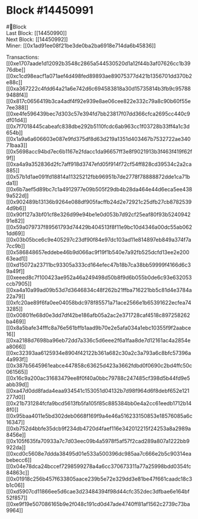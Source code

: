 
Block #14450991
===============
  
#🧊Block  
Last Block: [[14450990]]  
Next Block: [[14450992]]  
Miner: [[0x1ad91ee08f21be3de0ba2ba6918e714da6b45836]]  

 Transactions:  
[[0xe1707aade1d12092b3548c2865a544530520d1a12f44b3af07626cc1b3976dbe]]  
[[0xc1cd98eacf1a071aef4d498fed89893ae89075377d421b1356701dd370b2e88c]]  
[[0xa367222c4fdd64a21a6e742d6c694583818a30d15735814b3fb9c957889488f4]]  
[[0x817c0656419b3ca4adf4f92e939e8ae06cee822e332c79a8c90b60f55e7ee388]]  
[[0xe4fe596439bec7d303c57e394fd7bb23817f07dd366cfca2695cc440c9df01d4]]  
[[0x7f7018445cabeafc838dbe292b5110fcdc6ab963cc1f03728b33ff4a1c3d654b]]  
[[0x1a9a6a606603e087e9fd375df8d63d219a1351d403467b7532722ae34071baa3]]  
[[0x5698acc94bd7ec6b1167e2fdacc1da96657ff3e8f9021913b3f463f419f62f9f]]  
[[0xa4a9a352836d2fc7aff918d3747efd05f914f72cf54ff828cd39534c2a2ca885]]  
[[0x57b1d1ae091fd18814a11325212fbb96951b7de2778f78888872dde1ca71bda1]]  
[[0x6b7aef5d89bc7c1a4912977e09b505f29db4b28da464e44d6eca5ee4389a522d]]  
[[0x902489b13136b9264e088df905facffb24d2e72921c25dfb27cb87825394d9b6]]  
[[0x90f127a3bf01cf8e326d99e94be1e0d053b7d92cf25eaf80f93b524094291e82]]  
[[0x59a079737f89561793d74429b404513f8f11e9bc10d4346a00dc55ab0621dd69]]  
[[0x03b05bce6c9e405297c23df90f84e97dc103ad11e814897eb849a374f7a7cc9b]]  
[[0x586848657eddebe46b9d066ac9f19f1b540e7a92fb525dcfd13ee2e20063ead1]]  
[[0xd15072a23711bc93305a333cd164efec47b18b7ca38bb59999f4166d6c39a49f]]  
[[0xeeed8c7f100423ae952a46a249498d50b8f9d6b055b0de6c93e632053ccb7905]]  
[[0xa4a10a99ad09b53d7d3646834c48f262b21ffba716221bb5c81d4e3784a22a79]]  
[[0xfc20ae89f6fa0ee04058bdc978f85571a71ace2566e1b65391622ecfea743285]]  
[[0x00801fe68d0e3dd7df42be186afb05a2ac2e371728caf4518c897258262ba469]]  
[[0x8a5bafe34fffc8a76e561bffb1aad9b70e2e5afa034a1ebc10355f9f2aabce16]]  
[[0xa2188d7698ba96eb72dd7a336c5d6eee2f6a1faa8de7d12161ac4a2854ea8066]]  
[[0xc32393aa6125934e8904f42122b361a682c30a2c3a793a6c8bfc57396a4a993f]]  
[[0x387b5645961eabce447858c63625d423a3662fdbd0f0690c2bd4ffc50c061565]]  
[[0x16c9a200ac31683479ee8f0f40a0bbc79788c247485cf398d5b44fd9e5abb39d]]  
[[0xa47d0dd8fada4eaa934541c153051d04132b7d98f964d6f8debf652e121277d0]]  
[[0x21b731284fcfa9bcd5613fb5fa105f85c885384bb0e4a2cc61eedb1712b148f0]]  
[[0x95baa4011e5bd302deb0668f169f9a4e46a516233150853e18576085a6c16347]]  
[[0xb752d4bbfe35dcb9f234db4720d4faef116e342012215f24253a8a2989a8456e]]  
[[0x105f635fa70933a7c7d03eec09b4a5978f5af57f2cad289a807a1222bb9922da]]  
[[0xcd0c5608e7ddda38495d01e533a500396dc985aa7c666e2b5c90314eabebecc6]]  
[[0x04e78dca24bccef7298599278a4a6cc370673311a77a25998bdd0354fc84863c]]  
[[0x01918c256b457f633805aace239b5e72e329dd3e81be47f661caadc18c3b1c06]]  
[[0xd5907cd11866ee5d6cae3d23484394f98d44cfc352dec3dfbae6e164bf52f857]]  
[[0xe9f19e507086165b9e2f048c191cd0d47ade4740ff81af1562c2739c73ba9964]]